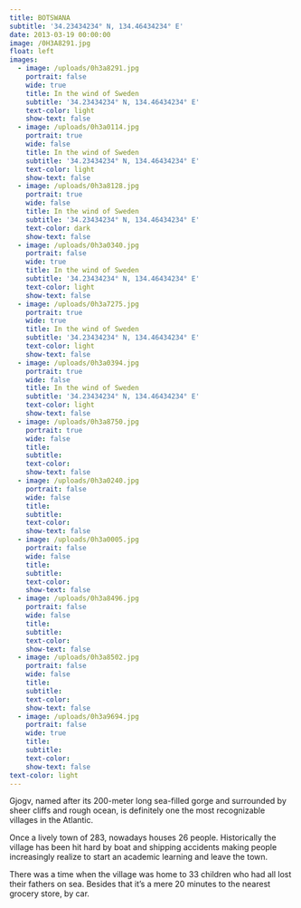 ```yaml
---
title: BOTSWANA
subtitle: '34.23434234° N, 134.46434234° E'
date: 2013-03-19 00:00:00
image: /0H3A8291.jpg
float: left
images:
  - image: /uploads/0h3a8291.jpg
    portrait: false
    wide: true
    title: In the wind of Sweden
    subtitle: '34.23434234° N, 134.46434234° E'
    text-color: light
    show-text: false
  - image: /uploads/0h3a0114.jpg
    portrait: true
    wide: false
    title: In the wind of Sweden
    subtitle: '34.23434234° N, 134.46434234° E'
    text-color: light
    show-text: false
  - image: /uploads/0h3a8128.jpg
    portrait: true
    wide: false
    title: In the wind of Sweden
    subtitle: '34.23434234° N, 134.46434234° E'
    text-color: dark
    show-text: false
  - image: /uploads/0h3a0340.jpg
    portrait: false
    wide: true
    title: In the wind of Sweden
    subtitle: '34.23434234° N, 134.46434234° E'
    text-color: light
    show-text: false
  - image: /uploads/0h3a7275.jpg
    portrait: true
    wide: true
    title: In the wind of Sweden
    subtitle: '34.23434234° N, 134.46434234° E'
    text-color: light
    show-text: false
  - image: /uploads/0h3a0394.jpg
    portrait: true
    wide: false
    title: In the wind of Sweden
    subtitle: '34.23434234° N, 134.46434234° E'
    text-color: light
    show-text: false
  - image: /uploads/0h3a8750.jpg
    portrait: true
    wide: false
    title:
    subtitle:
    text-color:
    show-text: false
  - image: /uploads/0h3a0240.jpg
    portrait: false
    wide: false
    title:
    subtitle:
    text-color:
    show-text: false
  - image: /uploads/0h3a0005.jpg
    portrait: false
    wide: false
    title:
    subtitle:
    text-color:
    show-text: false
  - image: /uploads/0h3a8496.jpg
    portrait: false
    wide: false
    title:
    subtitle:
    text-color:
    show-text: false
  - image: /uploads/0h3a8502.jpg
    portrait: false
    wide: false
    title:
    subtitle:
    text-color:
    show-text: false
  - image: /uploads/0h3a9694.jpg
    portrait: false
    wide: true
    title:
    subtitle:
    text-color:
    show-text: false
text-color: light
---
```



Gjogv, named after its 200-meter long sea-filled gorge and surrounded by sheer cliffs and rough ocean, is definitely one the most recognizable villages in the Atlantic.

Once a lively town of 283, nowadays houses 26 people. Historically the village has been hit hard by boat and shipping accidents making people increasingly realize to start an academic learning and leave the town.

There was a time when the village was home to 33 children who had all lost their fathers on sea. Besides that it’s a mere 20 minutes to the nearest grocery store, by car.